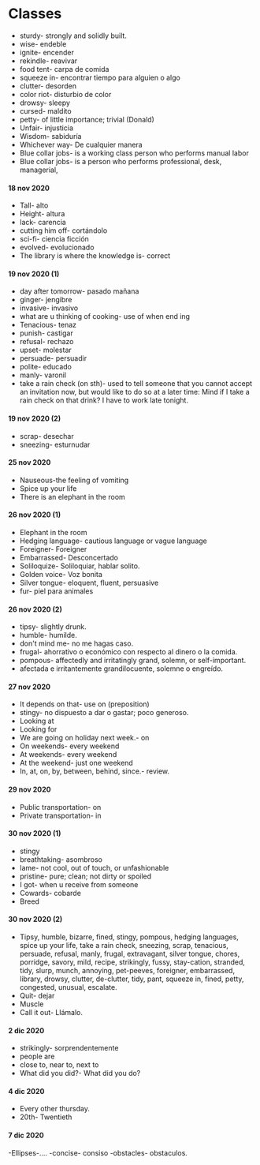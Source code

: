 # Classes

- sturdy- strongly and solidly built.
- wise- endeble
- ignite- encender
- rekindle- reavivar
- food tent- carpa de comida
- squeeze in- encontrar tiempo para alguien o algo
- clutter- desorden
- color riot- disturbio de color
- drowsy- sleepy
- cursed- maldito
- petty- of little importance; trivial (Donald)
- Unfair- injusticia
- Wisdom- sabiduría
- Whichever way- De cualquier manera
- Blue collar jobs- is a working class person who performs manual labor
- Blue collar jobs- is a person who performs professional, desk, managerial,


#### 18 nov 2020

- Tall- alto
- Height- altura
- lack- carencia
- cutting him off- cortándolo
- sci-fi- ciencia ficción
- evolved- evolucionado
- The library is where the knowledge is- correct


#### 19 nov 2020 (1)

- day after tomorrow- pasado mañana
- ginger- jengibre
- invasive- invasivo
- what are u thinking of cooking- use of when end ing
- Tenacious- tenaz
- punish- castigar
- refusal- rechazo
- upset- molestar
- persuade- persuadir
- polite- educado
- manly- varonil
- take a rain check (on sth)- used to tell someone that you cannot accept an invitation now, but would like to do so at a later time: Mind if I take a rain check on that drink? I have to work late tonight.


#### 19 nov 2020 (2)

- scrap- desechar
- sneezing- esturnudar

#### 25 nov 2020

- Nauseous-the feeling of vomiting
- Spice up your life
- There is an elephant in the room

#### 26 nov 2020 (1)

- Elephant in the room
- Hedging language- cautious language or vague language
- Foreigner- Foreigner
- Embarrassed- Desconcertado
- Soliloquize- Soliloquiar, hablar solito.
- Golden voice- Voz bonita
- Silver tongue- eloquent, fluent, persuasive
- fur- piel para animales


#### 26 nov 2020 (2)

- tipsy- slightly drunk.
- humble- humilde.
- don't mind me- no me hagas caso.
- frugal- ahorrativo o económico con respecto al dinero o la comida.
- pompous- affectedly and irritatingly grand, solemn, or self-important.
- afectada e irritantemente grandilocuente, solemne o engreído.


#### 27 nov 2020
- It depends on that- use on (preposition)
- stingy- no dispuesto a dar o gastar; poco generoso.
- Looking at
- Looking for
- We are going on holiday next week.- on
- On weekends- every weekend
- At weekends- every weekend
- At the weekend- just one weekend
- In, at, on, by, between, behind, since.- review.


#### 29 nov 2020
- Public transportation- on
- Private transportation- in


#### 30 nov 2020 (1)
- stingy
- breathtaking- asombroso
- lame- not cool, out of touch, or unfashionable
- pristine- pure; clean; not dirty or spoiled
- I got- when u receive from someone
- Cowards- cobarde
- Breed

#### 30 nov 2020 (2)

- Tipsy, humble, bizarre, fined, stingy, pompous,   hedging languages, spice up your life, take a rain check, sneezing, scrap, tenacious, persuade, refusal, manly, frugal, extravagant, silver tongue, chores, porridge, savory, mild, recipe, strikingly, fussy, stay-cation, stranded, tidy, slurp, munch, annoying, pet-peeves,  foreigner, embarrassed, library, drowsy, clutter, de-clutter, tidy, pant, squeeze in, fined, petty, congested, unusual, escalate.
- Quit- dejar
- Muscle
- Call it out- Llámalo.


#### 2 dic 2020

- strikingly- sorprendentemente
- people are
- close to, near to, next to
- What did you did?- What did you do?


#### 4 dic 2020
- Every other thursday.
- 20th- Twentieth


#### 7 dic 2020

-Ellipses-....
-concise- consiso
-obstacles- obstaculos.
